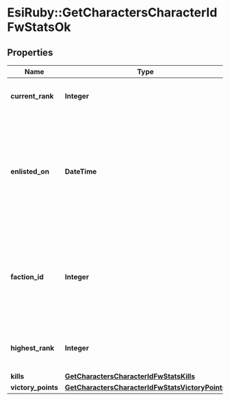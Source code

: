 # EsiRuby::GetCharactersCharacterIdFwStatsOk

## Properties
Name | Type | Description | Notes
------------ | ------------- | ------------- | -------------
**current_rank** | **Integer** | The given character&#39;s current faction rank | [optional] 
**enlisted_on** | **DateTime** | The enlistment date of the given character into faction warfare. Will not be included if character is not enlisted in faction warfare | [optional] 
**faction_id** | **Integer** | The faction the given character is enlisted to fight for. Will not be included if character is not enlisted in faction warfare | [optional] 
**highest_rank** | **Integer** | The given character&#39;s highest faction rank achieved | [optional] 
**kills** | [**GetCharactersCharacterIdFwStatsKills**](GetCharactersCharacterIdFwStatsKills.md) |  | 
**victory_points** | [**GetCharactersCharacterIdFwStatsVictoryPoints**](GetCharactersCharacterIdFwStatsVictoryPoints.md) |  | 


